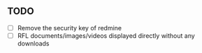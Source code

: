 ## TODO
- [ ] Remove the security key of redmine
- [ ] RFL documents/images/videos displayed directly without any downloads
